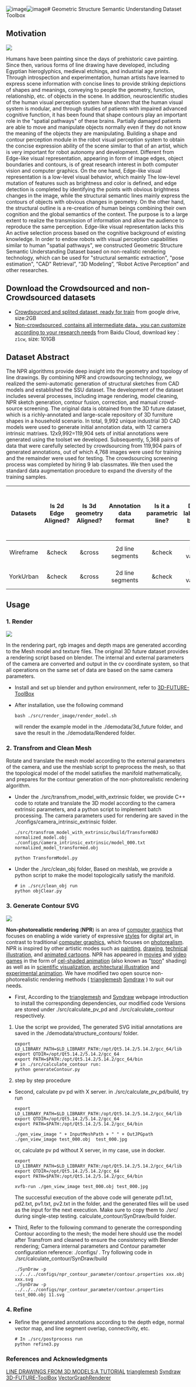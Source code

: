 ![image](https://github.com/YufengLii/SUUDataset/assets/20610638/072caf80-17d9-4571-a0c2-720c924e2ac4)![image](https://github.com/YufengLii/SUUDataset/assets/20610638/fbe7f7b9-e745-48a1-85a6-04e561c0c66c)# Geometric Structure Semantic Understanding Dataset Toolbox



## Motivation

![](./configs/asserts/motivation.png)

  ​Humans have been painting since the days of prehistoric cave painting. Since then, various forms of line drawing have developed, including Egyptian hieroglyphics, medieval etchings, and industrial age prints. Through introspection and experimentation, human artists have learned to express scene information with concise lines to provide striking depictions of shapes and meanings, conveying to people the geometry, function, relationship, etc. of objects in the scene. In addition, neuroscientific studies of the human visual perception system have shown that the human visual system is modular, and through studies of patients with impaired advanced cognitive function, it has been found that shape contours play an important role in the "spatial pathways" of these brains. Partially damaged patients are able to move and manipulate objects normally even if they do not know the meaning of the objects they are manipulating. Building a shape and contour perception module in the robot visual perception system to obtain the concise expression ability of the scene similar to that of an artist, which is very important for robot autonomy and development.
  ​Different from Edge-like visual representation, appearing in form of image edges, object boundaries and contours, is of great research interest in both computer vision and computer graphics. On the one hand, Edge-like visual representation is a low-level visual behavior, which mainly The low-level mutation of features such as brightness and color is defined, and edge detection is completed by identifying the points with obvious brightness changes in the image, while the structural semantic lines mainly express the contours of objects with obvious changes in geometry. On the other hand, the structural outline is a re-creation of human beings combining their own cognition and the global semantics of the context. The purpose is to a large extent to realize the transmission of information and allow the audience to reproduce the same perception. Edge-like visual representation lacks this An active selection process based on the cognitive background of existing knowledge.
  ​In order to endow robots with visual perception capabilities similar to human "spatial pathways", we constructed Geometric Structure Semantic Understanding Dataset based on non-realistic rendering technology, which can be used for "structural semantic extraction", "pose estimation", "CAD" Retrieval”, “3D Modeling”, “Robot Active Perception” and other researches.

## Download the Crowdsourced and non-Crowdsourced datasets 
- [Crowdsourced and splited dataset, ready for train](https://drive.google.com/file/d/1WhvipuYH20O7Pk-rDHyLorVFm6zh31j3/view?usp=share_link) from google drive, size:2GB
- [Non-crowdsourced, contains all intermediate data，you can customize according to your research needs](https://pan.baidu.com/s/1LZ0lgSBmsV8sKcXEU9zjzw) from Baidu Cloud, download key：``z1cw``, size: 101GB

## Dataset Abstract
The NPR algorithms provide deep insight into the geometry and topology of line drawings. By combining NPR and crowdsourcing technology, we realized the semi-automatic generation of structural sketches from CAD models and established the SSU dataset. The development of the dataset includes several processes, including image rendering, model cleaning, NPR sketch generation, contour fusion, correction, and manual crowd-source screening. The original data is obtained from the 3D future dataset, which is a richly-annotated and large-scale repository of 3D furniture shapes in a household scenario. In total, 9,992 unique industrial 3D CAD models were used to generate initial annotation data, with 12 camera intrinsic matrixes. 12x9,992=119,904 sets of initial annotations were generated using the toolset we developed. Subsequently, 5,368 pairs of data that were carefully selected by crowdsourcing from 119,904 pairs of generated annotations, out of which 4,768 images were used for training and the remainder were used for testing. The crowdsourcing screening process was completed by hiring 9 lab classmates. We then used the standard data augmentation procedure to expand the diversity of the training samples. 


|  Datasets   | Is 2d Edge Aligned?  | Is 3d geometry Aligned? | Annotation data format | Is it a parametric line? | Data labeling basis | Are there multiple objects in a single image? | Does it have a corresponding RGB image? | Does it have a corresponding 3d mesh model? | Real or synthetic datasets |  Research field originally used |
| :-----: | :----: | :----: | :-----: | :----: | :----: | :-----: | :----: | :----: | :----: | :----: | 
| Wireframe | &check | &cross | 2d line segments | &check | Rgb values | &check | &check |  &cross | Real | 2d wiregframe detection |
| YorkUrban | &check | &cross | 2d line segments | &check | Rgb values | &check | &check |  &cross | Real | 2d wiregframe detection |







## Usage

### 1. Render 

![](./configs/asserts/renderdemodata2.png)

In the rendering part, rgb images and depth maps are generated according to the Mesh model and texture files. The original 3D future dataset provides a rendering script based on blender. The internal and external parameters of the camera are converted and output in the cv coordinate system, so that all operations on the same set of data are based on the same camera parameters.

- Install and set up blender and python environment, refer to [3D-FUTURE-ToolBox](https://github.com/3D-FRONT-FUTURE/3D-FUTURE-ToolBox)

- After installation, use the following command

  ```
  bash ./src/render_image/render_model.sh
  ```

  will render the example model in the ./demodata/3d_future folder, and save the result in the ./demodata/Rendered folder.

### 2. Transfrom and Clean Mesh

Rotate and translate the mesh model according to the external parameters of the camera, and use the meshlab script to preprocess the mesh, so that the topological model of the model satisfies the manifold mathematically, and prepares for the contour generation of the non-photorealistic rendering algorithm.

- Under the ./src/transfrom_model_with_extrinsic folder, we provide C++ code to rotate and translate the 3D model according to the camera extrinsic parameters, and a python script to implement batch processing. The camera parameters used for rendering are saved in the ./configs/camera_intrinsic_extrinsic folder.

  ```
  ./src/transfrom_model_with_extrinsic/build/TransformOBJ normalized_model.obj ./configs/camera_intrinsic_extrinsic/model_000.txt normalized_model_transformed.obj
  ```

  ```
  python TransformModel.py
  ```

- Under the ./src/clean_obj folder,  Based on meshlab, we provide a python script to make the model topologically satisfy the manifold.

  ```
  # in ./src/clean_obj run
  python objClear.py
  ```

### 3. Generate Contour SVG

![](./configs/asserts/GeneratedAnno.png)

**Non-photorealistic rendering** (**NPR**) is an area of [computer graphics](https://en.wikipedia.org/wiki/Computer_graphics) that focuses on enabling a wide variety of expressive [styles](https://en.wikipedia.org/wiki/Style_(visual_arts)) for digital art, in contrast to traditional [computer graphics](https://en.wikipedia.org/wiki/Computer_graphics), which focuses on [photorealism](https://en.wikipedia.org/wiki/Photorealism). NPR is inspired by other artistic modes such as [painting](https://en.wikipedia.org/wiki/Painting), [drawing](https://en.wikipedia.org/wiki/Drawing), [technical illustration](https://en.wikipedia.org/wiki/Technical_illustration), and [animated cartoons](https://en.wikipedia.org/wiki/Animated_cartoons). NPR has appeared in [movies](https://en.wikipedia.org/wiki/Film) and [video games](https://en.wikipedia.org/wiki/Video_game) in the form of [cel-shaded animation](https://en.wikipedia.org/wiki/Cel_shading) (also known as "[toon](https://en.wikipedia.org/wiki/Cartoon)" shading) as well as in [scientific visualization](https://en.wikipedia.org/wiki/Scientific_visualization), [architectural illustration](https://en.wikipedia.org/wiki/Architectural_illustration) and [experimental animation](https://en.wikipedia.org/wiki/Experimental_animation). We have modified two open source non-photorealistic rendering methods  ( [trianglemesh](https://github.com/zddhub/trianglemesh)
[Syndraw](https://gitlab.inria.fr/D3/contour-detect) ) to suit our needs. 

- First, According to the [trianglemesh](https://github.com/zddhub/trianglemesh) and [Syndraw](https://gitlab.inria.fr/D3/contour-detect) webpage introduction to install the corresponding dependencies, our modified code Versions are stored under ./src/calculate_pv_pd and ./src/calculate_contour respectively.

1. Use the script we provided, The generated SVG initial annotations are saved in the ./demodata/structure_contours/ folder.

   ```
   export LD_LIBRARY_PATH=$LD_LIBRARY_PATH:/opt/Qt5.14.2/5.14.2/gcc_64/lib
   export QTDIR=/opt/Qt5.14.2/5.14.2/gcc_64
   export PATH=$PATH:/opt/Qt5.14.2/5.14.2/gcc_64/bin
   # in ./src/calculate_contour run:
   python generateContour.py
   ```

2. step by step procedure

- Second, calculate pv pd with  X server. in ./src/calculate_pv_pd/build, try run

  ```
  export LD_LIBRARY_PATH=$LD_LIBRARY_PATH:/opt/Qt5.14.2/5.14.2/gcc_64/lib
  export QTDIR=/opt/Qt5.14.2/5.14.2/gcc_64
  export PATH=$PATH:/opt/Qt5.14.2/5.14.2/gcc_64/bin
  
  ./gen_view_image " + InputMeshPath + " " + OutJPGpath
  ./gen_view_image test_000.obj  test_000.jpg
  ```

  or, calculate pv pd without X server, in my case, use in docker.

  ```
  export LD_LIBRARY_PATH=$LD_LIBRARY_PATH:/opt/Qt5.14.2/5.14.2/gcc_64/lib
  export QTDIR=/opt/Qt5.14.2/5.14.2/gcc_64
  export PATH=$PATH:/opt/Qt5.14.2/5.14.2/gcc_64/bin
  
  xvfb-run ./gen_view_image test_000.obj test_000.jpg
  ```

  The successful execution of the above code will generate pd1.txt, pd2.txt, pv1.txt, pv2.txt in the folder, and the generated files will be used as the input for the next execution. Make sure to copy them to ./src/ during single-step testing. calculate_contour/SynDraw/build folder.

- Third,   Refer to the following command to generate the corresponding Contour according to the mesh; the model here should use the model after Transfrom and cleaned to ensure the consistency with Blender rendering; Camera internal parameters and Contour parameter configuration reference: ./configs/ .  Try following code  in ./src/calculate_contour/SynDraw/build 

  ```
  ./SynDraw -p ../../../configs/npr_contour_parameter/contour.properties xxx.obj xxx.svg
  ./SynDraw -p ../../../configs/npr_contour_parameter/contour.properties test_000.obj 11.svg
  ```

### 4. Refine

- Refine the generated annotations according to the depth edge, normal vector map, and line segment overlap, connectivity, etc.

  ```
  # In ./src/postprocess run
  python refine3.py
  ```


### References and Acknowledgments
[LINE DRAWINGS FROM 3D MODELS:A TUTORIAL](https://arxiv.org/abs/1810.01175)
[trianglemesh](https://github.com/zddhub/trianglemesh)
[Syndraw](https://gitlab.inria.fr/D3/contour-detect)
[3D-FUTURE-ToolBox](https://github.com/3D-FRONT-FUTURE/3D-FUTURE-ToolBox)
[VectorGraphRenderer](https://github.com/hjwdzh/VectorGraphRenderer)

